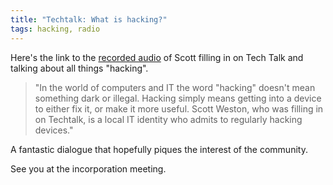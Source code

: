 ```yaml
---
title: "Techtalk: What is hacking?"
tags: hacking, radio
---
```

Here's the link to the [recorded audio](http://www.abc.net.au/local/audio/2014/06/10/4022266.htm) of Scott filling in on Tech Talk and talking about all things "hacking".

<!--more-->

> "In the world of computers and IT the word "hacking" doesn't mean something dark or illegal. Hacking simply means getting into a device to either fix it, or make it more useful. Scott Weston, who was filling in on Techtalk, is a local IT identity who admits to regularly hacking devices."

A fantastic dialogue that hopefully piques the interest of the community.

See you at the incorporation meeting.
